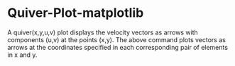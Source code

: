 # Quiver-Plot-matplotlib
A quiver(x,y,u,v) plot displays the velocity vectors as arrows with components (u,v) at the points (x,y). The above command plots vectors as arrows at the coordinates specified in each corresponding pair of elements in x and y.
